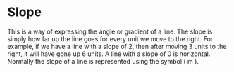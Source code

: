 # Slope

This is a way of expressing the angle or gradient of a line.
The slope is simply how far up the line goes for every unit we move to the right.
For example, if we have a line with a slope of 2, then after moving 3 units to the right, it will have gone up 6 units.
A line with a slope of 0 is horizontal.
Normally the slope of a line is represented using the symbol \( m \).
